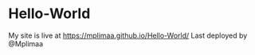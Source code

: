 # Hello-World



My site is live at https://mplimaa.github.io/Hello-World/
Last deployed by @Mplimaa

